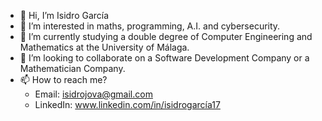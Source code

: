 - 👋 Hi, I’m Isidro García
- 👀 I’m interested in maths, programming, A.I. and cybersecurity.
- 🌱 I’m currently studying a double degree of Computer Engineering and Mathematics at the University of Málaga.
- 💞️ I’m looking to collaborate on a Software Development Company or a Mathematician Company.
- 📫 How to reach me? 
    - Email: isidrojova@gmail.com 
    - LinkedIn: www.linkedin.com/in/isidrogarcía17
